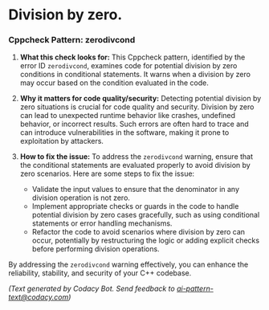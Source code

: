 # Division by zero.

### Cppcheck Pattern: **zerodivcond**

1. **What this check looks for:**
   This Cppcheck pattern, identified by the error ID `zerodivcond`, examines code for potential division by zero conditions in conditional statements. It warns when a division by zero may occur based on the condition evaluated in the code.

2. **Why it matters for code quality/security:**
   Detecting potential division by zero situations is crucial for code quality and security. Division by zero can lead to unexpected runtime behavior like crashes, undefined behavior, or incorrect results. Such errors are often hard to trace and can introduce vulnerabilities in the software, making it prone to exploitation by attackers.

3. **How to fix the issue:**
   To address the `zerodivcond` warning, ensure that the conditional statements are evaluated properly to avoid division by zero scenarios. Here are some steps to fix the issue:
   - Validate the input values to ensure that the denominator in any division operation is not zero.
   - Implement appropriate checks or guards in the code to handle potential division by zero cases gracefully, such as using conditional statements or error handling mechanisms.
   - Refactor the code to avoid scenarios where division by zero can occur, potentially by restructuring the logic or adding explicit checks before performing division operations.

By addressing the `zerodivcond` warning effectively, you can enhance the reliability, stability, and security of your C++ codebase.

_(Text generated by Codacy Bot. Send feedback to ai-pattern-text@codacy.com)_
